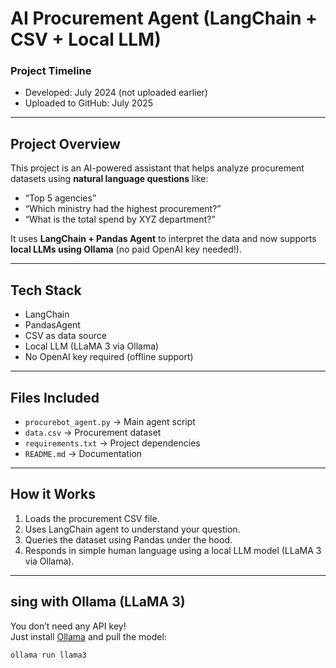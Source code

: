 # AI Procurement Agent (LangChain + CSV + Local LLM)

### Project Timeline
- Developed: July 2024 (not uploaded earlier)
-  Uploaded to GitHub: July 2025

---

## Project Overview

This project is an AI-powered assistant that helps analyze procurement datasets using **natural language questions** like:

- “Top 5 agencies”
- “Which ministry had the highest procurement?”
- “What is the total spend by XYZ department?”

It uses **LangChain + Pandas Agent** to interpret the data and now supports **local LLMs using Ollama** (no paid OpenAI key needed!).

---

## Tech Stack

-  LangChain
-  PandasAgent
-  CSV as data source
-  Local LLM (LLaMA 3 via Ollama)
-  No OpenAI key required (offline support)

---

## Files Included

- `procurebot_agent.py` → Main agent script
- `data.csv` → Procurement dataset
- `requirements.txt` → Project dependencies
- `README.md` → Documentation

---

## How it Works

1. Loads the procurement CSV file.
2. Uses LangChain agent to understand your question.
3. Queries the dataset using Pandas under the hood.
4. Responds in simple human language using a local LLM model (LLaMA 3 via Ollama).

---

## sing with Ollama (LLaMA 3)

You don’t need any API key!  
Just install [Ollama](https://ollama.com/) and pull the model:

```bash
ollama run llama3
